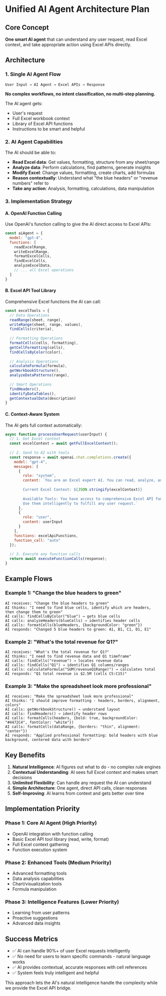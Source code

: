 # Unified AI Agent Architecture Plan

## Core Concept
**One smart AI agent** that can understand any user request, read Excel context, and take appropriate action using Excel APIs directly.

## Architecture

### 1. Single AI Agent Flow
```
User Input → AI Agent → Excel APIs → Response
```

**No complex workflows, no intent classification, no multi-step planning.**

The AI agent gets:
- User's request
- Full Excel workbook context 
- Library of Excel API functions
- Instructions to be smart and helpful

### 2. AI Agent Capabilities

The AI should be able to:
- **Read Excel data**: Get values, formatting, structure from any sheet/range
- **Analyze data**: Perform calculations, find patterns, generate insights  
- **Modify Excel**: Change values, formatting, create charts, add formulas
- **Reason contextually**: Understand what "the blue headers" or "revenue numbers" refer to
- **Take any action**: Analysis, formatting, calculations, data manipulation

### 3. Implementation Strategy

#### A. OpenAI Function Calling
Use OpenAI's function calling to give the AI direct access to Excel APIs:

```javascript
const aiAgent = {
  model: "gpt-4",
  functions: [
    readExcelRange,
    writeExcelRange, 
    formatExcelCells,
    findExcelCells,
    analyzeExcelData,
    // ... all Excel operations
  ]
}
```

#### B. Excel API Tool Library
Comprehensive Excel functions the AI can call:

```javascript
const excelTools = {
  // Data Operations
  readRange(sheet, range),
  writeRange(sheet, range, values),
  findCells(criteria),
  
  // Formatting Operations  
  formatCells(cells, formatting),
  getCellFormatting(cells),
  findCellsByColor(color),
  
  // Analysis Operations
  calculateFormula(formula),
  getWorkbookStructure(),
  analyzeDataPatterns(range),
  
  // Smart Operations
  findHeaders(),
  identifyDataTables(),
  getContextualData(description)
}
```

#### C. Context-Aware System
The AI gets full context automatically:

```javascript
async function processUserRequest(userInput) {
  // 1. Get Excel context
  const excelContext = await getFullExcelContext();
  
  // 2. Send to AI with tools
  const response = await openai.chat.completions.create({
    model: "gpt-4",
    messages: [
      {
        role: "system", 
        content: `You are an Excel expert AI. You can read, analyze, and modify Excel workbooks.
        
        Current Excel Context: ${JSON.stringify(excelContext)}
        
        Available Tools: You have access to comprehensive Excel API functions.
        Use them intelligently to fulfill any user request.`
      },
      {
        role: "user",
        content: userInput
      }
    ],
    functions: excelApiFunctions,
    function_call: "auto"
  });
  
  // 3. Execute any function calls
  return await executeFunctionCalls(response);
}
```

## Example Flows

### Example 1: "Change the blue headers to green"
```
AI receives: "Change the blue headers to green"
AI thinks: "I need to find blue cells, identify which are headers, then change them to green"
AI calls: findCellsByColor("blue") → gets blue cells
AI calls: analyzeHeaders(blueCells) → identifies header cells  
AI calls: formatCells(blueHeaders, {backgroundColor: "green"})
AI responds: "Changed 5 blue headers to green: A1, B1, C1, D1, E1"
```

### Example 2: "What's the total revenue for Q1?"
```
AI receives: "What's the total revenue for Q1?"
AI thinks: "I need to find revenue data and Q1 timeframe"
AI calls: findCells("revenue") → locates revenue data
AI calls: findCells("Q1") → identifies Q1 columns/ranges
AI calls: calculateFormula("SUM(revenueQ1Range)") → calculates total
AI responds: "Q1 total revenue is $2.5M (cells C5:C15)"
```

### Example 3: "Make the spreadsheet look more professional"
```
AI receives: "Make the spreadsheet look more professional"  
AI thinks: "I should improve formatting - headers, borders, alignment, colors"
AI calls: getWorkbookStructure() → understand layout
AI calls: findHeaders() → identify header rows
AI calls: formatCells(headers, {bold: true, backgroundColor: "#4472C4", fontColor: "white"})
AI calls: formatCells(dataRange, {borders: "thin", alignment: "center"})  
AI responds: "Applied professional formatting: bold headers with blue background, centered data with borders"
```

## Key Benefits

1. **Natural Intelligence**: AI figures out what to do - no complex rule engines
2. **Contextual Understanding**: AI sees full Excel context and makes smart decisions
3. **Unlimited Flexibility**: Can handle any request the AI can understand
4. **Simple Architecture**: One agent, direct API calls, clean responses
5. **Self-Improving**: AI learns from context and gets better over time

## Implementation Priority

### Phase 1: Core AI Agent (High Priority)
- OpenAI integration with function calling
- Basic Excel API tool library (read, write, format)
- Full Excel context gathering
- Function execution system

### Phase 2: Enhanced Tools (Medium Priority)  
- Advanced formatting tools
- Data analysis capabilities
- Chart/visualization tools
- Formula manipulation

### Phase 3: Intelligence Features (Lower Priority)
- Learning from user patterns
- Proactive suggestions  
- Advanced data insights

## Success Metrics
- ✅ AI can handle 90%+ of user Excel requests intelligently
- ✅ No need for users to learn specific commands - natural language works
- ✅ AI provides contextual, accurate responses with cell references
- ✅ System feels truly intelligent and helpful

This approach lets the AI's natural intelligence handle the complexity while we provide the Excel API bridge.